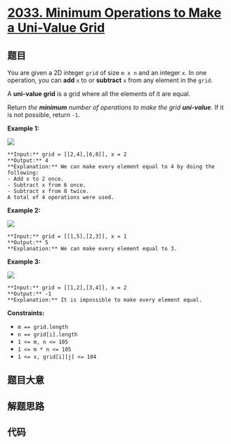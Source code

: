 # [2033. Minimum Operations to Make a Uni-Value Grid](https://leetcode.com/problems/minimum-operations-to-make-a-uni-value-grid)

## 题目

You are given a 2D integer `grid` of size `m x n` and an integer `x`. In one
operation, you can **add** `x` to or **subtract** `x` from any element in the
`grid`.

A **uni-value grid** is a grid where all the elements of it are equal.

Return _the **minimum** number of operations to make the grid **uni-value**_.
If it is not possible, return `-1`.



**Example 1:**

![](https://assets.leetcode.com/uploads/2021/09/21/gridtxt.png)

    
    
    **Input:** grid = [[2,4],[6,8]], x = 2
    **Output:** 4
    **Explanation:** We can make every element equal to 4 by doing the following: 
    - Add x to 2 once.
    - Subtract x from 6 once.
    - Subtract x from 8 twice.
    A total of 4 operations were used.
    

**Example 2:**

![](https://assets.leetcode.com/uploads/2021/09/21/gridtxt-1.png)

    
    
    **Input:** grid = [[1,5],[2,3]], x = 1
    **Output:** 5
    **Explanation:** We can make every element equal to 3.
    

**Example 3:**

![](https://assets.leetcode.com/uploads/2021/09/21/gridtxt-2.png)

    
    
    **Input:** grid = [[1,2],[3,4]], x = 2
    **Output:** -1
    **Explanation:** It is impossible to make every element equal.
    



**Constraints:**

  * `m == grid.length`
  * `n == grid[i].length`
  * `1 <= m, n <= 105`
  * `1 <= m * n <= 105`
  * `1 <= x, grid[i][j] <= 104`


## 题目大意

## 解题思路

## 代码

```javascript

```
